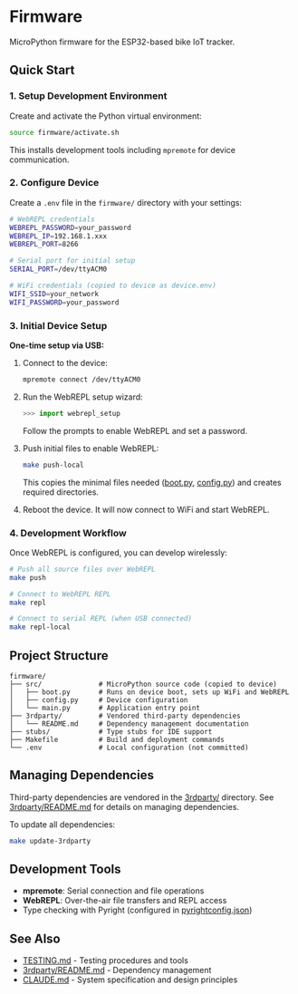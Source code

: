 # Firmware

MicroPython firmware for the ESP32-based bike IoT tracker.

## Quick Start

### 1. Setup Development Environment

Create and activate the Python virtual environment:

```bash
source firmware/activate.sh
```

This installs development tools including `mpremote` for device communication.

### 2. Configure Device

Create a `.env` file in the `firmware/` directory with your settings:

```bash
# WebREPL credentials
WEBREPL_PASSWORD=your_password
WEBREPL_IP=192.168.1.xxx
WEBREPL_PORT=8266

# Serial port for initial setup
SERIAL_PORT=/dev/ttyACM0

# WiFi credentials (copied to device as device.env)
WIFI_SSID=your_network
WIFI_PASSWORD=your_password
```

### 3. Initial Device Setup

**One-time setup via USB:**

1. Connect to the device:
   ```bash
   mpremote connect /dev/ttyACM0
   ```

2. Run the WebREPL setup wizard:
   ```python
   >>> import webrepl_setup
   ```
   Follow the prompts to enable WebREPL and set a password.

3. Push initial files to enable WebREPL:
   ```bash
   make push-local
   ```
   This copies the minimal files needed ([boot.py](src/boot.py), [config.py](src/config.py)) and creates required directories.

4. Reboot the device. It will now connect to WiFi and start WebREPL.

### 4. Development Workflow

Once WebREPL is configured, you can develop wirelessly:

```bash
# Push all source files over WebREPL
make push

# Connect to WebREPL REPL
make repl

# Connect to serial REPL (when USB connected)
make repl-local
```

## Project Structure

```
firmware/
├── src/              # MicroPython source code (copied to device)
│   ├── boot.py       # Runs on device boot, sets up WiFi and WebREPL
│   ├── config.py     # Device configuration
│   └── main.py       # Application entry point
├── 3rdparty/         # Vendored third-party dependencies
│   └── README.md     # Dependency management documentation
├── stubs/            # Type stubs for IDE support
├── Makefile          # Build and deployment commands
└── .env              # Local configuration (not committed)
```

## Managing Dependencies

Third-party dependencies are vendored in the [3rdparty/](3rdparty/) directory. See [3rdparty/README.md](3rdparty/README.md) for details on managing dependencies.

To update all dependencies:

```bash
make update-3rdparty
```

## Development Tools

- **mpremote**: Serial connection and file operations
- **WebREPL**: Over-the-air file transfers and REPL access
- Type checking with Pyright (configured in [pyrightconfig.json](pyrightconfig.json))

## See Also

- [TESTING.md](TESTING.md) - Testing procedures and tools
- [3rdparty/README.md](3rdparty/README.md) - Dependency management
- [CLAUDE.md](../CLAUDE.md) - System specification and design principles
